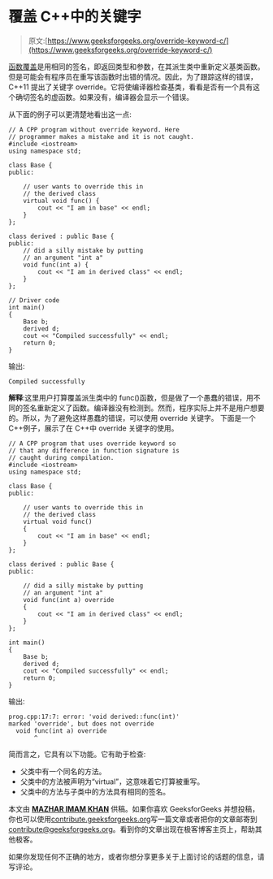 # 覆盖 C++中的关键字

> 原文:[https://www.geeksforgeeks.org/override-keyword-c/](https://www.geeksforgeeks.org/override-keyword-c/)

[函数覆盖](https://www.geeksforgeeks.org/function-overloading-vs-function-overriding-in-cpp/)是用相同的签名，即返回类型和参数，在其派生类中重新定义基类函数。
但是可能会有程序员在重写该函数时出错的情况。因此，为了跟踪这样的错误，C++11 提出了关键字 override。它将使编译器检查基类，看看是否有一个具有这个确切签名的虚函数。如果没有，编译器会显示一个错误。

从下面的例子可以更清楚地看出这一点:

```
// A CPP program without override keyword. Here
// programmer makes a mistake and it is not caught.
#include <iostream>
using namespace std;

class Base {
public:

    // user wants to override this in
    // the derived class
    virtual void func() {
        cout << "I am in base" << endl;
    }
};

class derived : public Base {
public:
    // did a silly mistake by putting
    // an argument "int a"
    void func(int a) {
        cout << "I am in derived class" << endl;
    }
};

// Driver code
int main()
{
    Base b;
    derived d;
    cout << "Compiled successfully" << endl;
    return 0;
}
```

输出:

```
Compiled successfully

```

**解释**:这里用户打算覆盖派生类中的 func()函数，但是做了一个愚蠢的错误，用不同的签名重新定义了函数。编译器没有检测到。然而，程序实际上并不是用户想要的。所以，为了避免这样愚蠢的错误，可以使用 override 关键字。
下面是一个 C++例子，展示了在 C++中 override 关键字的使用。

```
// A CPP program that uses override keyword so
// that any difference in function signature is
// caught during compilation.
#include <iostream>
using namespace std;

class Base {
public:

    // user wants to override this in 
    // the derived class
    virtual void func() 
    {
        cout << "I am in base" << endl;
    }
};

class derived : public Base {
public:

    // did a silly mistake by putting 
    // an argument "int a"
    void func(int a) override 
    {
        cout << "I am in derived class" << endl;
    }
};

int main()
{
    Base b;
    derived d;
    cout << "Compiled successfully" << endl;
    return 0;
}
```

输出:

```
prog.cpp:17:7: error: 'void derived::func(int)'
marked 'override', but does not override
  void func(int a) override 
       ^

```

简而言之，它具有以下功能。它有助于检查:

*   父类中有一个同名的方法。
*   父类中的方法被声明为“virtual”，这意味着它打算被重写。
*   父类中的方法与子类中的方法具有相同的签名。

本文由 [**MAZHAR IMAM KHAN**](https://www.linkedin.com/in/mazhar-imam-khan-95a34ab3/) 供稿。如果你喜欢 GeeksforGeeks 并想投稿，你也可以使用[contribute.geeksforgeeks.org](http://www.contribute.geeksforgeeks.org)写一篇文章或者把你的文章邮寄到 contribute@geeksforgeeks.org。看到你的文章出现在极客博客主页上，帮助其他极客。

如果你发现任何不正确的地方，或者你想分享更多关于上面讨论的话题的信息，请写评论。